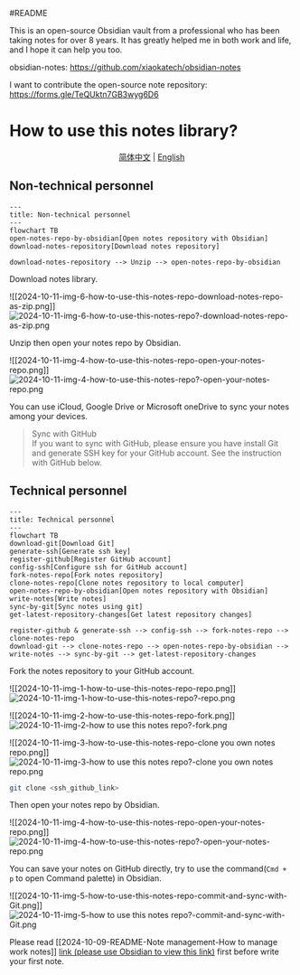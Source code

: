 #README

This is an open-source Obsidian vault from a professional who has been taking notes for over 8 years. It has greatly helped me in both work and life, and I hope it can help you too.

obsidian-notes: https://github.com/xiaokatech/obsidian-notes

I want to contribute the open-source note repository: https://forms.gle/TeQUktn7GB3wyg6D6

# How to use this notes library?

<p align="center">
  <a href="./README.md">简体中文</a> |
  <a href="./README_en.md">English</a>
</p>

## Non-technical personnel

```mermaid
---
title: Non-technical personnel
---
flowchart TB
open-notes-repo-by-obsidian[Open notes repository with Obsidian]
download-notes-repository[Download notes repository]

download-notes-repository --> Unzip --> open-notes-repo-by-obsidian
```

Download notes library.

![[2024-10-11-img-6-how-to-use-this-notes-repo-download-notes-repo-as-zip.png]]
![2024-10-11-img-6-how-to-use-this-notes-repo?-download-notes-repo-as-zip.png](./4.1%20附件/2024-10-11-img-6-how-to-use-this-notes-repo-download-notes-repo-as-zip.png)

Unzip then open your notes repo by Obsidian.

![[2024-10-11-img-4-how-to-use-this-notes-repo-open-your-notes-repo.png]]
![2024-10-11-img-4-how-to-use-this-notes-repo?-open-your-notes-repo.png](./4.1%20附件/2024-10-11-img-4-how-to-use-this-notes-repo-open-your-notes-repo.png)

You can use iCloud, Google Drive or Microsoft oneDrive to sync your notes among your devices.

> Sync with GitHub  
> If you want to sync with GitHub, please ensure you have install Git and generate SSH key for your GitHub account.
> See the instruction with GitHub below.

## Technical personnel

```mermaid
---
title: Technical personnel
---
flowchart TB
download-git[Download Git]
generate-ssh[Generate ssh key]
register-github[Register GitHub account]
config-ssh[Configure ssh for GitHub account]
fork-notes-repo[Fork notes repository]
clone-notes-repo[Clone notes repository to local computer]
open-notes-repo-by-obsidian[Open notes repository with Obsidian]
write-notes[Write notes]
sync-by-git[Sync notes using git]
get-latest-repository-changes[Get latest repository changes]

register-github & generate-ssh --> config-ssh --> fork-notes-repo --> clone-notes-repo
download-git --> clone-notes-repo --> open-notes-repo-by-obsidian --> write-notes --> sync-by-git --> get-latest-repository-changes
```

Fork the notes repository to your GitHub account.

![[2024-10-11-img-1-how-to-use-this-notes-repo-repo.png]]
![2024-10-11-img-1-how-to-use-this-notes-repo?-repo.png](./4.1%20附件/2024-10-11-img-1-how-to-use-this-notes-repo-repo.png)

![[2024-10-11-img-2-how-to-use-this-notes-repo-fork.png]]
![2024-10-11-img-2-how to use this notes repo?-fork.png](./4.1%20附件/2024-10-11-img-2-how-to-use-this-notes-repo-fork.png)

![[2024-10-11-img-3-how-to-use-this-notes-repo-clone you own notes repo.png]]
![2024-10-11-img-3-how to use this notes repo?-clone you own notes repo.png](./4.1%20附件/2024-10-11-img-3-how-to-use-this-notes-repo-clone%20you%20own%20notes%20repo.png)

```bash
git clone <ssh_github_link>
```

Then open your notes repo by Obsidian.

![[2024-10-11-img-4-how-to-use-this-notes-repo-open-your-notes-repo.png]]
![2024-10-11-img-4-how-to-use-this-notes-repo?-open-your-notes-repo.png](./4.1%20附件/2024-10-11-img-4-how-to-use-this-notes-repo-open-your-notes-repo.png)

You can save your notes on GitHub directly, try to use the command(`Cmd + p` to open Command palette) in Obsidian.

![[2024-10-11-img-5-how-to-use-this-notes-repo-commit-and-sync-with-Git.png]]
![2024-10-11-img-5-how to use this notes repo?-commit-and-sync-with-Git.png](./4.1%20附件/2024-10-11-img-5-how-to-use-this-notes-repo-commit-and-sync-with-Git.png)

Please read [[2024-10-09-README-Note management-How to manage work notes]] [link (please use Obsidian to view this link)](./2024-10-09-Note%20management-How%20to%20manage%20work%20notes%20%3F.md) first before write your first note.
